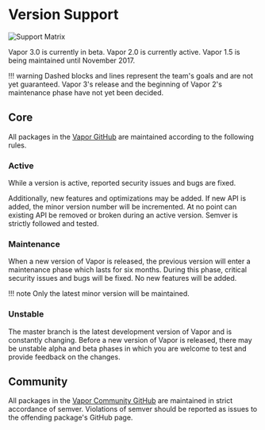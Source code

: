 # Version Support

![Support Matrix](https://cloud.githubusercontent.com/assets/1342803/26206235/24c6ebb4-3bdc-11e7-9cea-1405030f20b0.png)

Vapor 3.0 is currently in beta.
Vapor 2.0 is currently active.
Vapor 1.5 is being maintained until November 2017.

!!! warning
	Dashed blocks and lines represent the team's goals and are not yet guaranteed. 
	Vapor 3's release and the beginning of Vapor 2's maintenance phase have not yet been decided.

## Core

All packages in the [Vapor GitHub](https://github.com/vapor) are maintained according to the following rules.

### Active

While a version is active, reported security issues and bugs are fixed.

Additionally, new features and optimizations may be added. If new API is added, the minor version number will be incremented. At no point can existing API be removed or broken during an active version. Semver is strictly followed and tested.

### Maintenance 

When a new version of Vapor is released, the previous version will enter a maintenance phase which lasts for six months. During this phase, critical security issues and bugs will be fixed. No new features will be added.

!!! note
	Only the latest minor version will be maintained.

### Unstable

The master branch is the latest development version of Vapor and is constantly changing. Before a new version of Vapor is released, there may be unstable alpha and beta phases in which you are welcome to test and provide feedback on the changes.

## Community

All packages in the [Vapor Community GitHub](https://github.com/vapor-community) are maintained in strict accordance of semver. Violations of semver should be reported as issues to the offending package's GitHub page.
